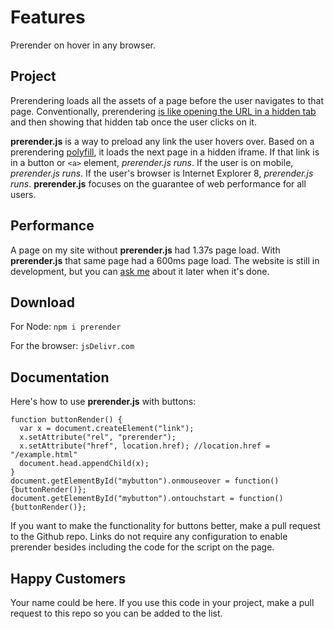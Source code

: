 # Features
Prerender on hover in any browser.

## Project

Prerendering loads all the assets of a page before the user navigates to that page. Conventionally, prerendering [is like opening the URL in a hidden tab](http://www.stevesouders.com/blog/2013/11/07/prebrowsing/) and then showing that hidden tab once the user clicks on it.

**prerender.js** is a way to preload any link the user hovers over. Based on a prerendering [polyfill](https://github.com/samyk/jiagra), it loads the next page in a hidden iframe. If that link is in a button or `<a>` element, *prerender.js runs*. If the user is on mobile, *prerender.js runs*. If the user's browser is Internet Explorer 8, *prerender.js runs*. **prerender.js** focuses on the guarantee of web performance for all users.

## Performance
A page on my site without **prerender.js** had 1.37s page load. With **prerender.js** that same page had a 600ms page load. The website is still in development, but you can [ask me](https://twitter.com/fleshmecha) about it later when it's done.

## Download

For Node:
`npm i prerender`

For the browser:
`jsDelivr.com`

## Documentation

Here's how to use **prerender.js** with buttons:
```
function buttonRender() {
  var x = document.createElement("link");
  x.setAttribute("rel", "prerender");
  x.setAttribute("href", location.href); //location.href = "/example.html"
  document.head.appendChild(x);
}
document.getElementById("mybutton").onmouseover = function() {buttonRender()};
document.getElementById("mybutton").ontouchstart = function() {buttonRender()};
```
If you want to make the functionality for buttons better, make a pull request to the Github repo. Links do not require any configuration to enable prerender besides including the code for the script on the page.

## Happy Customers
Your name could be here. If you use this code in your project, make a pull request to this repo so you can be added to the list.
